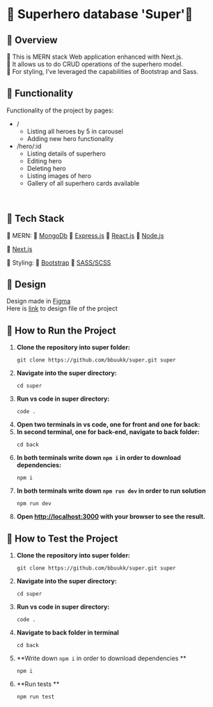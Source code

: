 <!--HOW TO WRITE COOL README FILE TUTORIAL https://www.freecodecamp.org/news/how-to-write-a-good-readme-file/-->

# 📙 Superhero database 'Super'🦸

## 🔷 Overview

🔸 This is MERN stack Web application enhanced with Next.js.<br>
🔸 It allows us to do CRUD operations of the superhero model.<br>
🔸 For styling, I’ve leveraged the capabilities of Bootstrap and Sass.

## 🔷 Functionality

Functionality of the project by pages: <br>

- /
  - Listing all heroes by 5 in carousel
  - Adding new hero functionality 
- /hero/:id
  - Listing details of superhero
  - Editing hero
  - Deleting hero
  - Listing images of hero
  - Gallery of all superhero cards available

<br>

## 🔷 Tech Stack

🔹 MERN:
🔸 [MongoDb](https://www.mongodb.com/)
🔸 [Express.js](https://expressjs.com/)
🔸 [React.js](https://react.dev/)
🔸 [Node.js](https://nodejs.org/en)

🔹 [Next.js](https://nextjs.org/)

🔹 Styling:
🔸 [Bootstrap](https://getbootstrap.com/)
🔸 [SASS/SCSS](https://sass-lang.com/)

## 🔷 Design

Design made in [Figma](figma.com/)<br>
Here is [link](https://www.figma.com/file/hkwpcRnYVYN8OVXBaTk3vE/super?type=design&t=E9zTlADF5z5cRY01-6) to design file of the project 

## 🔷 How to Run the Project

1. **Clone the repository into super folder:**
   ```
   git clone https://github.com/bbuukk/super.git super
   ```
2. **Navigate into the super directory:**
   ```
   cd super
   ```
3. **Run vs code in super directory:**
   ```
   code .
   ```
4. **Open two terminals in vs code, one for front and one for back:**
5. **In second terminal, one for back-end, navigate to back folder:**
   ```
   cd back
   ```
6. **In both terminals write down `npm i` in order to download dependencies:**
   ```
   npm i 
   ```
7. **In both terminals write down `npm run dev` in order to run solution**
   ```
   npm run dev
   
   ```
8. **Open [http://localhost:3000](http://localhost:3000) with your browser to see the result.**

## 🔷 How to Test the Project
1. **Clone the repository into super folder:**
   ```
   git clone https://github.com/bbuukk/super.git super
   ```
2. **Navigate into the super directory:**
   ```
   cd super
   ```
3. **Run vs code in super directory:**
   ```
   code .
   ```
4. **Navigate to back folder in terminal**
   ```
   cd back 
   ```
5. **Write down `npm i` in order to download dependencies **
   ```
   npm i 
   ```
6. **Run tests **
   ```
   npm run test
   ```
